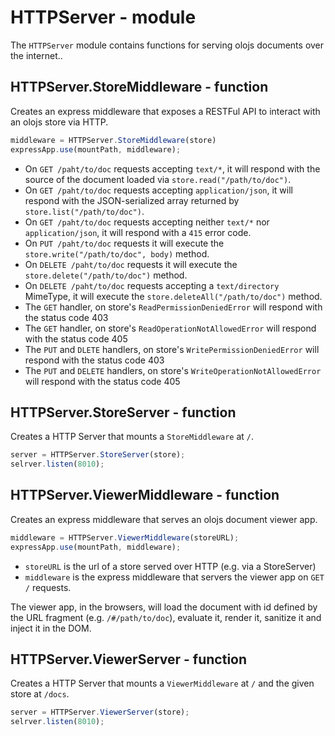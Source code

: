 HTTPServer - module
============================================================================
The `HTTPServer` module contains functions for serving olojs documents over
the internet..
  
HTTPServer.StoreMiddleware - function
----------------------------------------------------------------------------
Creates an express middleware that exposes a RESTFul API to interact with an
olojs store via HTTP.
```js
middleware = HTTPServer.StoreMiddleware(store)
expressApp.use(mountPath, middleware);
```
- On `GET /paht/to/doc` requests accepting `text/*`, it will respond with
  the source of the document loaded via `store.read("/path/to/doc")`.
- On `GET /paht/to/doc` requests accepting `application/json`, it will
  respond with the JSON-serialized array returned by
  `store.list("/path/to/doc")`.
- On `GET /paht/to/doc` requests accepting neither `text/*` nor
  `application/json`, it will respond with a `415` error code.
- On `PUT /paht/to/doc` requests it will execute the
  `store.write("/path/to/doc", body)` method.
- On `DELETE /paht/to/doc` requests it will execute the
  `store.delete("/path/to/doc")` method.
- On `DELETE /paht/to/doc` requests accepting a `text/directory` MimeType, 
  it will execute the `store.deleteAll("/path/to/doc")` method.
- The `GET` handler, on store's `ReadPermissionDeniedError` will
  respond with the status code 403
- The `GET` handler, on store's `ReadOperationNotAllowedError` will
  respond with the status code 405
- The `PUT` and `DLETE` handlers, on store's `WritePermissionDeniedError`
  will respond with the status code 403
- The `PUT` and `DELETE` handlers, on store's `WriteOperationNotAllowedError`
  will respond with the status code 405
  
HTTPServer.StoreServer - function
----------------------------------------------------------------------------
Creates a HTTP Server that mounts a `StoreMiddleware` at `/`.

```js
server = HTTPServer.StoreServer(store);
selrver.listen(8010);
```
  
HTTPServer.ViewerMiddleware - function
----------------------------------------------------------------------------
Creates an express middleware that serves an olojs document viewer app.

```js
middleware = HTTPServer.ViewerMiddleware(storeURL);
expressApp.use(mountPath, middleware);
```

- `storeURL` is the url of a store served over HTTP (e.g. via a StoreServer)
- `middleware` is the express middleware that servers the viewer app on
  `GET /` requests.

The viewer app, in the browsers, will load the document with id defined by 
the URL fragment (e.g. `/#/path/to/doc`), evaluate it, render it, sanitize 
it and inject it in the DOM.
  
HTTPServer.ViewerServer - function
----------------------------------------------------------------------------
Creates a HTTP Server that mounts a `ViewerMiddleware` at `/` and the given
store at `/docs`.

```js
server = HTTPServer.ViewerServer(store);
selrver.listen(8010);
```
  

